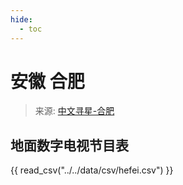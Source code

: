 ```yaml
---
hide:
  - toc
---
```


# 安徽 合肥

> 来源: [中文寻星-合肥](http://dtmb.saoing.com/hefei.htm)

## 地面数字电视节目表

{{ read_csv("../../data/csv/hefei.csv") }}
